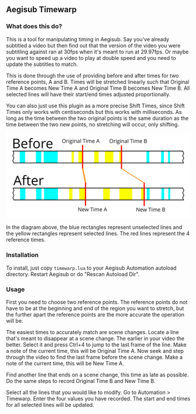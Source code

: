 ## Aegisub Timewarp

### What does this do?

This is a tool for manipulating timing in Aegisub. Say you've already subtitled a video but then find out that the version of the video you were subtitling against ran at 30fps when it's meant to run at 29.97fps. Or maybe you want to speed up a video to play at double speed and you need to update the subtitles to match.

This is done through the use of providing before and after times for two reference points, A and B. Times will be stretched linearly such that Original Time A becomes New Time A and Original Time B becomes New Time B. All selected lines will have their start/end times adjusted proportionally.

You can also just use this plugin as a more precise Shift Times, since Shift Times only works with centiseconds but this works with milliseconds. As long as the time between the two original points is the same duration as the time between the two new points, no stretching will occur, only shifting.

![Diagram](diagram.svg)

In the diagram above, the blue rectangles represent unselected lines and the yellow rectangles represent selected lines. The red lines represent the 4 reference times.

### Installation

To install, just copy `timewarp.lua` to your Aegisub Automation autoload directory. Restart Aegisub or do "Rescan Autoload Dir".

### Usage

First you need to choose two reference points. The reference points do not have to be at the beginning and end of the region you want to stretch, but the further apart the reference points are the more accurate the operation will be.

The easiest times to accurately match are scene changes. Locate a line that's meant to disappear at a scene change. The earlier in your video the better. Select it and press Ctrl+4 to jump to the last frame of the line. Make a note of the current time, this will be Original Time A. Now seek and step through the video to find the last frame before the scene change. Make a note of the current time, this will be New Time A.

Find another line that ends on a scene change, this time as late as possible. Do the same steps to record Original Time B and New Time B.

Select all the lines that you would like to modify. Go to Automation > Timewarp. Enter the four values you have recorded. The start and end times for all selected lines will be updated.